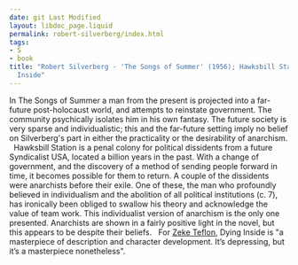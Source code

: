 ```yaml
---
date: git Last Modified
layout: libdoc_page.liquid
permalink: robert-silverberg/index.html
tags:
- S
- book
title: "Robert Silverberg - 'The Songs of Summer' (1956); Hawksbill Station (1968);  Dying
  Inside"
---
```


In The Songs of Summer a man from the present is projected into a far-future post-holocaust world, and attempts to reinstate government. The community psychically isolates him in his own fantasy. The future society is very sparse and individualistic; this and the far-future setting imply no belief on Silverberg's part in either the practicality or the desirability of anarchism.
 
Hawksbill Station is a penal colony for political dissidents from a future Syndicalist USA, located a billion years in the past. With a change of government, and the discovery of a method of sending people forward in time, it becomes possible for them to return. A couple of the dissidents were anarchists before their exile. One of these, the man who profoundly believed in individualism and the abolition of all political institutions (c. 7), has ironically been obliged to swallow his theory and acknowledge the value of team work.  This individualist version of anarchism is the only one presented. Anarchists are shown in a fairly positive light in the novel, but this appears to be despite their beliefs.
 
For <a href="https://seesharppress.wordpress.com/page/19/">Zeke Teflon</a>, Dying  Inside is "a masterpiece of description and character development. It’s  depressing, but it’s a masterpiece nonetheless".